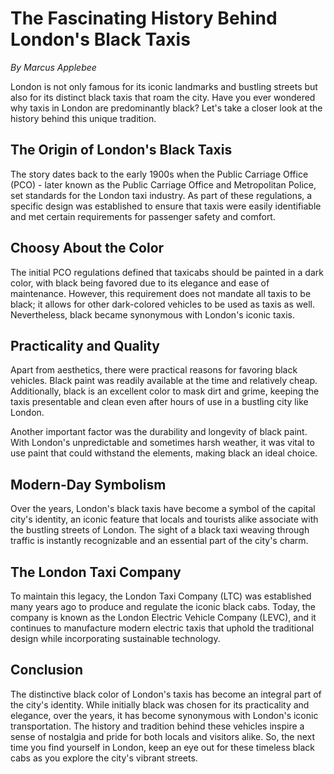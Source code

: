 # The Fascinating History Behind London's Black Taxis

*By Marcus Applebee*

London is not only famous for its iconic landmarks and bustling streets but also for its distinct black taxis that roam the city. Have you ever wondered why taxis in London are predominantly black? Let's take a closer look at the history behind this unique tradition.

## The Origin of London's Black Taxis

The story dates back to the early 1900s when the Public Carriage Office (PCO) - later known as the Public Carriage Office and Metropolitan Police, set standards for the London taxi industry. As part of these regulations, a specific design was established to ensure that taxis were easily identifiable and met certain requirements for passenger safety and comfort.

## Choosy About the Color

The initial PCO regulations defined that taxicabs should be painted in a dark color, with black being favored due to its elegance and ease of maintenance. However, this requirement does not mandate all taxis to be black; it allows for other dark-colored vehicles to be used as taxis as well. Nevertheless, black became synonymous with London's iconic taxis.

## Practicality and Quality

Apart from aesthetics, there were practical reasons for favoring black vehicles. Black paint was readily available at the time and relatively cheap. Additionally, black is an excellent color to mask dirt and grime, keeping the taxis presentable and clean even after hours of use in a bustling city like London.

Another important factor was the durability and longevity of black paint. With London's unpredictable and sometimes harsh weather, it was vital to use paint that could withstand the elements, making black an ideal choice.

## Modern-Day Symbolism

Over the years, London's black taxis have become a symbol of the capital city's identity, an iconic feature that locals and tourists alike associate with the bustling streets of London. The sight of a black taxi weaving through traffic is instantly recognizable and an essential part of the city's charm.

## The London Taxi Company

To maintain this legacy, the London Taxi Company (LTC) was established many years ago to produce and regulate the iconic black cabs. Today, the company is known as the London Electric Vehicle Company (LEVC), and it continues to manufacture modern electric taxis that uphold the traditional design while incorporating sustainable technology.

## Conclusion

The distinctive black color of London's taxis has become an integral part of the city's identity. While initially black was chosen for its practicality and elegance, over the years, it has become synonymous with London's iconic transportation. The history and tradition behind these vehicles inspire a sense of nostalgia and pride for both locals and visitors alike. So, the next time you find yourself in London, keep an eye out for these timeless black cabs as you explore the city's vibrant streets.